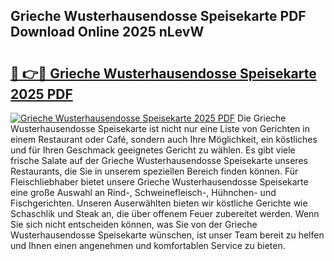## Grieche Wusterhausendosse Speisekarte PDF Download Online 2025 nLevW

# <h2><a href="http://gc8ieb.nevu.top/?p=Grieche+Wusterhausendosse+Speisekarte">🔗 👉🔴 Grieche Wusterhausendosse Speisekarte 2025 PDF</a></h2>

[![Grieche Wusterhausendosse Speisekarte 2025 PDF](https://i.imgur.com/dBaPXMq.png)](http://gc8ieb.nevu.top/?p=Grieche+Wusterhausendosse+Speisekarte)
Die Grieche Wusterhausendosse Speisekarte ist nicht nur eine Liste von Gerichten in einem Restaurant oder Café, sondern auch Ihre Möglichkeit, ein köstliches und für Ihren Geschmack geeignetes Gericht zu wählen. Es gibt viele frische Salate auf der Grieche Wusterhausendosse Speisekarte unseres Restaurants, die Sie in unserem speziellen Bereich finden können. Für Fleischliebhaber bietet unsere Grieche Wusterhausendosse Speisekarte eine große Auswahl an Rind-, Schweinefleisch-, Hühnchen- und Fischgerichten. Unseren Auserwählten bieten wir köstliche Gerichte wie Schaschlik und Steak an, die über offenem Feuer zubereitet werden. Wenn Sie sich nicht entscheiden können, was Sie von der Grieche Wusterhausendosse Speisekarte wünschen, ist unser Team bereit zu helfen und Ihnen einen angenehmen und komfortablen Service zu bieten.
